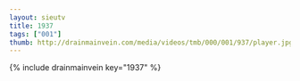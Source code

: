 ```yaml
--- 
layout: sieutv
title: 1937
tags: ["001"]
thumb: http://drainmainvein.com/media/videos/tmb/000/001/937/player.jpg
---
```

{% include drainmainvein key="1937" %} 
